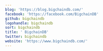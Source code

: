 ```yaml
---
blog: 'https://blog.bigchaindb.com/'
facebook: 'https://facebook.com/BigchainDB'
github: bigchaindb
logohandle: bigchaindb
sort: bigchaindb
title: ' BigchainDB'
twitter: bigchaindb
website: 'https://www.bigchaindb.com/'
---
```

